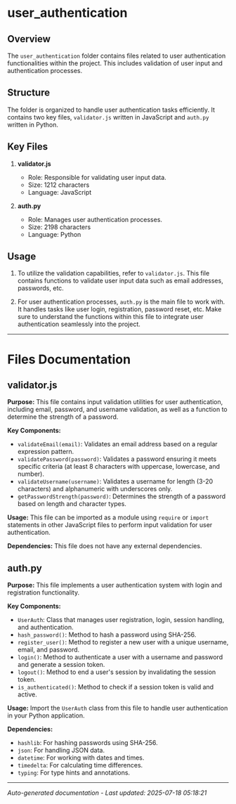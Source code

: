 # user_authentication

## Overview
The `user_authentication` folder contains files related to user authentication functionalities within the project. This includes validation of user input and authentication processes.

## Structure
The folder is organized to handle user authentication tasks efficiently. It contains two key files, `validator.js` written in JavaScript and `auth.py` written in Python.

## Key Files
1. **validator.js**
   - Role: Responsible for validating user input data.
   - Size: 1212 characters
   - Language: JavaScript

2. **auth.py**
   - Role: Manages user authentication processes.
   - Size: 2198 characters
   - Language: Python

## Usage
1. To utilize the validation capabilities, refer to `validator.js`. This file contains functions to validate user input data such as email addresses, passwords, etc.

2. For user authentication processes, `auth.py` is the main file to work with. It handles tasks like user login, registration, password reset, etc. Make sure to understand the functions within this file to integrate user authentication seamlessly into the project.

---

# Files Documentation

## validator.js

**Purpose:** This file contains input validation utilities for user authentication, including email, password, and username validation, as well as a function to determine the strength of a password.

**Key Components:**
- `validateEmail(email)`: Validates an email address based on a regular expression pattern.
- `validatePassword(password)`: Validates a password ensuring it meets specific criteria (at least 8 characters with uppercase, lowercase, and number).
- `validateUsername(username)`: Validates a username for length (3-20 characters) and alphanumeric with underscores only.
- `getPasswordStrength(password)`: Determines the strength of a password based on length and character types.

**Usage:** This file can be imported as a module using `require` or `import` statements in other JavaScript files to perform input validation for user authentication.

**Dependencies:** This file does not have any external dependencies.

## auth.py

**Purpose:** This file implements a user authentication system with login and registration functionality.

**Key Components:**
- `UserAuth`: Class that manages user registration, login, session handling, and authentication.
- `hash_password()`: Method to hash a password using SHA-256.
- `register_user()`: Method to register a new user with a unique username, email, and password.
- `login()`: Method to authenticate a user with a username and password and generate a session token.
- `logout()`: Method to end a user's session by invalidating the session token.
- `is_authenticated()`: Method to check if a session token is valid and active.

**Usage:** Import the `UserAuth` class from this file to handle user authentication in your Python application.

**Dependencies:**
- `hashlib`: For hashing passwords using SHA-256.
- `json`: For handling JSON data.
- `datetime`: For working with dates and times.
- `timedelta`: For calculating time differences.
- `typing`: For type hints and annotations.

---
*Auto-generated documentation - Last updated: 2025-07-18 05:18:21*
